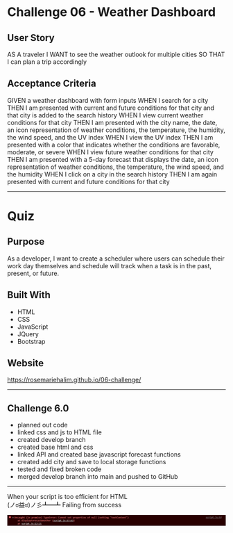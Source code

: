 #   Challenge 06 - Weather Dashboard

##  User Story

AS A traveler
I WANT to see the weather outlook for multiple cities
SO THAT I can plan a trip accordingly

## Acceptance Criteria

GIVEN a weather dashboard with form inputs
WHEN I search for a city
THEN I am presented with current and future conditions for that city and that city is added to the search history
WHEN I view current weather conditions for that city
THEN I am presented with the city name, the date, an icon representation of weather conditions, the temperature, the humidity, the wind speed, and the UV index
WHEN I view the UV index
THEN I am presented with a color that indicates whether the conditions are favorable, moderate, or severe
WHEN I view future weather conditions for that city
THEN I am presented with a 5-day forecast that displays the date, an icon representation of weather conditions, the temperature, the wind speed, and the humidity
WHEN I click on a city in the search history
THEN I am again presented with current and future conditions for that city

---

# Quiz

## Purpose
As a developer, I want to create a scheduler where users can schedule their work day themselves and schedule will track when a task is in the past, present, or future.

## Built With
* HTML
* CSS
* JavaScript
* JQuery
* Bootstrap

## Website
https://rosemariehalim.github.io/06-challenge/

---

## Challenge 6.0

* planned out code
* linked css and js to HTML file
* created develop branch
* created base html and css
* linked API and created base javascript forecast functions
* created add city and save to local storage functions
* tested and fixed broken code
* merged develop branch into main and pushed to GitHub

---

When your script is too efficient for HTML  
(ノಠ益ಠ)ノ彡┻━┻ Failing from success

![alt text](assets\img\oof.JPG)